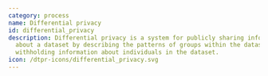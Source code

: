 ```yaml
---
category: process
name: Differential privacy
id: differential_privacy
description: Differential privacy is a system for publicly sharing information
  about a dataset by describing the patterns of groups within the dataset while
  withholding information about individuals in the dataset. 
icon: /dtpr-icons/differential_privacy.svg
---
```

